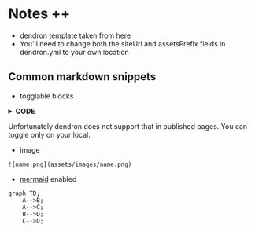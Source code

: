 # Notes ++

- dendron template taken from [here](https://github.com/dendronhq/template.publish.github-action/)
- You'll need to change both the siteUrl and assetsPrefix fields in dendron.yml to your own location

## Common markdown snippets

- togglable blocks
<details>
<summary> <b>CODE</b> </summary>

</details>

Unfortunately dendron does not support that in published pages. You can toggle only on your local.

- image

```
![name.png](assets/images/name.png)
```

- [mermaid](https://docs.github.com/en/get-started/writing-on-github/working-with-advanced-formatting/creating-diagrams) enabled

```mermaid
graph TD;
    A-->B;
    A-->C;
    B-->D;
    C-->D;
```
